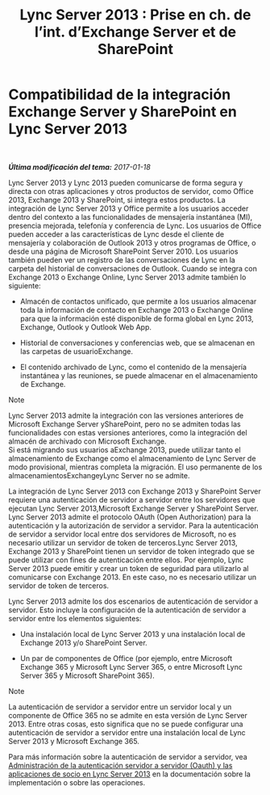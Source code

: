 ﻿---
title: "Lync Server 2013 : Prise en ch. de l’int. d’Exchange Server et de SharePoint"
TOCTitle: Compatibilidad de la integración Exchange Server y SharePoint
ms:assetid: 72bf8aa5-55b1-4851-8a59-c96bf85d215a
ms:mtpsurl: https://technet.microsoft.com/es-es/library/JJ205005(v=OCS.15)
ms:contentKeyID: 48275666
ms.date: 01/20/2017
mtps_version: v=OCS.15
ms.translationtype: HT
---

# Compatibilidad de la integración Exchange Server y SharePoint en Lync Server 2013

 

_**Última modificación del tema:** 2017-01-18_

Lync Server 2013 y Lync 2013 pueden comunicarse de forma segura y directa con otras aplicaciones y otros productos de servidor, como Office 2013, Exchange 2013 y SharePoint, si integra estos productos. La integración de Lync Server 2013 y Office permite a los usuarios acceder dentro del contexto a las funcionalidades de mensajería instantánea (MI), presencia mejorada, telefonía y conferencia de Lync. Los usuarios de Office pueden acceder a las características de Lync desde el cliente de mensajería y colaboración de Outlook 2013 y otros programas de Office, o desde una página de Microsoft SharePoint Server 2010. Los usuarios también pueden ver un registro de las conversaciones de Lync en la carpeta del historial de conversaciones de Outlook. Cuando se integra con Exchange 2013 o Exchange Online, Lync Server 2013 admite también lo siguiente:

  - Almacén de contactos unificado, que permite a los usuarios almacenar toda la información de contacto en Exchange 2013 o Exchange Online para que la información esté disponible de forma global en Lync 2013, Exchange, Outlook y Outlook Web App.

  - Historial de conversaciones y conferencias web, que se almacenan en las carpetas de usuarioExchange.

  - El contenido archivado de Lync, como el contenido de la mensajería instantánea y las reuniones, se puede almacenar en el almacenamiento de Exchange.


> [!NOTE]
> Lync Server 2013 admite la integración con las versiones anteriores de Microsoft Exchange Server ySharePoint, pero no se admiten todas las funcionalidades con estas versiones anteriores, como la integración del almacén de archivado con Microsoft Exchange.<BR>Si está migrando sus usuarios aExchange 2013, puede utilizar tanto el almacenamiento de Exchange como el almacenamiento de Lync Server de modo provisional, mientras completa la migración. El uso permanente de los almacenamientosExchangeyLync Server no se admite.



La integración de Lync Server 2013 con Exchange 2013 y SharePoint Server requiere una autenticación de servidor a servidor entre los servidores que ejecutan Lync Server 2013,Microsoft Exchange Server y SharePoint Server. Lync Server 2013 admite el protocolo OAuth (Open Authorization) para la autenticación y la autorización de servidor a servidor. Para la autenticación de servidor a servidor local entre dos servidores de Microsoft, no es necesario utilizar un servidor de token de terceros.Lync Server 2013, Exchange 2013 y SharePoint tienen un servidor de token integrado que se puede utilizar con fines de autenticación entre ellos. Por ejemplo, Lync Server 2013 puede emitir y crear un token de seguridad para utilizarlo al comunicarse con Exchange 2013. En este caso, no es necesario utilizar un servidor de token de terceros.

Lync Server 2013 admite los dos escenarios de autenticación de servidor a servidor. Esto incluye la configuración de la autenticación de servidor a servidor entre los elementos siguientes:

  - Una instalación local de Lync Server 2013 y una instalación local de Exchange 2013 y/o SharePoint Server.

  - Un par de componentes de Office (por ejemplo, entre Microsoft Exchange 365 y Microsoft Lync Server 365, o entre Microsoft Lync Server 365 y Microsoft SharePoint 365).


> [!NOTE]
> La autenticación de servidor a servidor entre un servidor local y un componente de Office 365 no se admite en esta versión de Lync Server 2013. Entre otras cosas, esto significa que no se puede configurar una autenticación de servidor a servidor entre una instalación local de Lync Server 2013 y Microsoft Exchange 365.



Para más información sobre la autenticación de servidor a servidor, vea [Administración de la autenticación servidor a servidor (Oauth) y las aplicaciones de socio en Lync Server 2013](lync-server-2013-managing-server-to-server-authentication-oauth-and-partner-applications.md) en la documentación sobre la implementación o sobre las operaciones.


